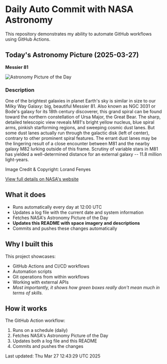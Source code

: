 # Daily Auto Commit with NASA Astronomy
This repository demonstrates my ability to automate GitHub workflows using GitHub Actions.

## Today's Astronomy Picture (2025-03-27)
**Messier 81**

![Astronomy Picture of the Day](https://apod.nasa.gov/apod/image/2503/291_lorand_fenyes_m81_kicsi1024.jpg)

### Description
One of the brightest galaxies in planet Earth's sky is similar in size to our Milky Way Galaxy: big, beautiful Messier 81. Also known as NGC 3031 or Bode's galaxy for its 18th century discoverer, this grand spiral can be found toward the northern constellation of Ursa Major, the Great Bear. The sharp, detailed telescopic view reveals M81's bright yellow nucleus, blue spiral arms, pinkish starforming regions, and sweeping cosmic dust lanes. But some dust lanes actually run through the galactic disk (left of center), contrary to other prominent spiral features. The errant dust lanes may be the lingering result of a close encounter between M81 and the nearby galaxy M82 lurking outside of this frame. Scrutiny of variable stars in M81 has yielded a well-determined distance for an external galaxy -- 11.8 million light-years.

Image Credit & Copyright: Lorand Fenyes

[View full details on NASA's website](https://apod.nasa.gov/apod/astropix.html)

## What it does
- Runs automatically every day at 12:00 UTC
- Updates a log file with the current date and system information
- Fetches NASA's Astronomy Picture of the Day
- **Updates this README with space imagery and descriptions**
- Commits and pushes these changes automatically

## Why I built this
This project showcases:
- GitHub Actions and CI/CD workflows
- Automation scripts
- Git operations from within workflows
- Working with external APIs
- *Most importantly, it shows how green boxes really don't mean much in terms of skills.*

## How it works
The GitHub Action workflow:
1. Runs on a schedule (daily)
2. Fetches NASA's Astronomy Picture of the Day
3. Updates both a log file and this README
4. Commits and pushes the changes

Last updated: Thu Mar 27 12:43:29 UTC 2025
